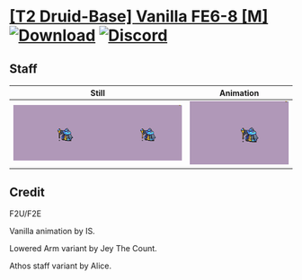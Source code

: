 # [\[T2 Druid-Base\] Vanilla FE6-8 \[M\]](./) [![Download](https://img.shields.io/badge/Download--red?style=social&logo=github)](https://minhaskamal.github.io/DownGit/#/home?url=https://github.com/Klokinator/FE-Repo/tree/main/Battle%20Animations%2FMagi%20-%20Dark-Type%2F%5BT2%20Druid-Base%5D%20Vanilla%20FE6-8%20%5BM%5D%2F7.%20Staff%20(Athos)) [![Discord](https://img.shields.io/badge/Discord--blue?style=social&logo=discord)](https://discord.gg/C7VNGnyTPA)

## Staff

| Still | Animation |
| :---: | :-------: |
| ![Staff still](./Staff_000.png) | ![Staff](./Staff.gif) |

## Credit

F2U/F2E

Vanilla animation by IS.

Lowered Arm variant by Jey The Count.

Athos staff variant by Alice.
